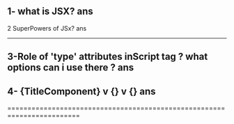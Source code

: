 1- what is JSX?
ans
--------------------------------

2 SuperPowers of JSx?
ans 
__________________________

3-Role of 'type' attributes inScript tag ? what options can i use there ?
ans
------------------------------------------

4- {TitleComponent} v {<TitleComponent/>} v {<TitleComponent></TitleComponenet>}
ans
------------------------------------------------

========================================================================